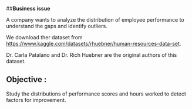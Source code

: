 ##**Business issue**

A company wants to analyze the distribution of employee performance
to understand the gaps and identify outliers.
                                     



We download ther dataset from https://www.kaggle.com/datasets/rhuebner/human-resources-data-set.

Dr. Carla Patalano and Dr. Rich Huebner are the original authors of this dataset.


## **Objective** :


Study the distributions of performance scores and hours worked to detect factors for improvement.

